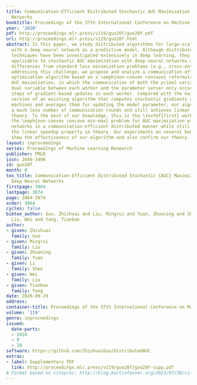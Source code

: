 ```yaml
---
title: Communication-Efficient Distributed Stochastic AUC Maximization with Deep Neural
  Networks
booktitle: Proceedings of the 37th International Conference on Machine Learning
year: '2020'
pdf: http://proceedings.mlr.press/v119/guo20f/guo20f.pdf
url: http://proceedings.mlr.press/v119/guo20f.html
abstract: In this paper, we study distributed algorithms for large-scale AUC maximization
  with a deep neural network as a predictive model. Although distributed learning
  techniques have been investigated extensively in deep learning, they are not directly
  applicable to stochastic AUC maximization with deep neural networks due to its striking
  differences from standard loss minimization problems (e.g., cross-entropy). Towards
  addressing this challenge, we propose and analyze a communication-efficient distributed
  optimization algorithm based on a \emph{non-convex concave} reformulation of the
  AUC maximization, in which the communication of both the primal variable and the
  dual variable between each worker and the parameter server only occurs after multiple
  steps of gradient-based updates in each worker. Compared with the naive parallel
  version of an existing algorithm that computes stochastic gradients at individual
  machines and averages them for updating the model parameter, our algorithm requires
  a much less number of communication rounds and still achieves linear speedup in
  theory. To the best of our knowledge, this is the \textbf{first} work that solves
  the \emph{non-convex concave min-max} problem for AUC maximization with deep neural
  networks in a communication-efficient distributed manner while still maintaining
  the linear speedup property in theory. Our experiments on several benchmark datasets
  show the effectiveness of our algorithm and also confirm our theory.
layout: inproceedings
series: Proceedings of Machine Learning Research
publisher: PMLR
issn: 2640-3498
id: guo20f
month: 0
tex_title: Communication-Efficient Distributed Stochastic {AUC} Maximization with
  Deep Neural Networks
firstpage: 3864
lastpage: 3874
page: 3864-3874
order: 3864
cycles: false
bibtex_author: Guo, Zhishuai and Liu, Mingrui and Yuan, Zhuoning and Shen, Li and
  Liu, Wei and Yang, Tianbao
author:
- given: Zhishuai
  family: Guo
- given: Mingrui
  family: Liu
- given: Zhuoning
  family: Yuan
- given: Li
  family: Shen
- given: Wei
  family: Liu
- given: Tianbao
  family: Yang
date: 2020-09-29
address: 
container-title: Proceedings of the 37th International Conference on Machine Learning
volume: '119'
genre: inproceedings
issued:
  date-parts:
  - 2020
  - 9
  - 29
software: https://github.com/ZhishuaiGuo/DistributedAUC
extras:
- label: Supplementary PDF
  link: http://proceedings.mlr.press/v119/guo20f/guo20f-supp.pdf
# Format based on citeproc: http://blog.martinfenner.org/2013/07/30/citeproc-yaml-for-bibliographies/
---
```

